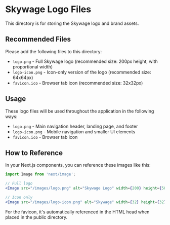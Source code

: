 # Skywage Logo Files

This directory is for storing the Skywage logo and brand assets.

## Recommended Files

Please add the following files to this directory:

- `logo.png` - Full Skywage logo (recommended size: 200px height, with proportional width)
- `logo-icon.png` - Icon-only version of the logo (recommended size: 64x64px)
- `favicon.ico` - Browser tab icon (recommended size: 32x32px)

## Usage

These logo files will be used throughout the application in the following ways:

- `logo.png` - Main navigation header, landing page, and footer
- `logo-icon.png` - Mobile navigation and smaller UI elements
- `favicon.ico` - Browser tab icon

## How to Reference

In your Next.js components, you can reference these images like this:

```jsx
import Image from 'next/image';

// Full logo
<Image src="/images/logo.png" alt="Skywage Logo" width={200} height={50} />

// Icon only
<Image src="/images/logo-icon.png" alt="Skywage" width={32} height={32} />
```

For the favicon, it's automatically referenced in the HTML head when placed in the public directory.
